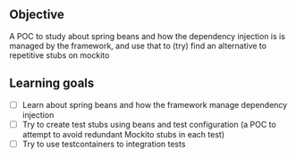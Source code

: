 ## Objective
A POC to study about spring beans and how the dependency injection is is managed by the framework, and use that to (try) find an alternative to repetitive stubs on mockito

## Learning goals
- [ ] Learn about spring beans and how the framework manage dependency injection
- [ ] Try to create test stubs using beans and test configuration (a POC to attempt to avoid redundant Mockito stubs in each test)
- [ ] Try to use testcontainers to integration tests
